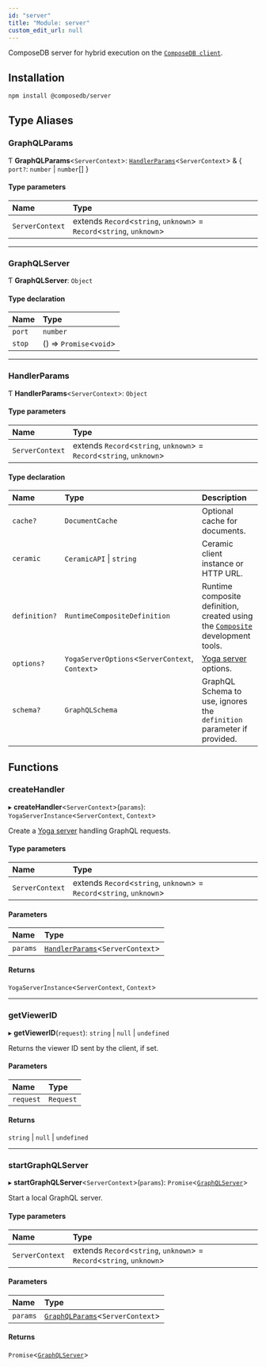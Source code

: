 ```yaml
---
id: "server"
title: "Module: server"
custom_edit_url: null
---
```


ComposeDB server for hybrid execution on the [`ComposeDB client`](client.md).

## Installation

```sh
npm install @composedb/server
```

## Type Aliases

### GraphQLParams

Ƭ **GraphQLParams**\<`ServerContext`\>: [`HandlerParams`](server.md#handlerparams)\<`ServerContext`\> & \{ `port?`: `number` \| `number`[]  }

#### Type parameters

| Name | Type |
| :------ | :------ |
| `ServerContext` | extends `Record`\<`string`, `unknown`\> = `Record`\<`string`, `unknown`\> |

___

### GraphQLServer

Ƭ **GraphQLServer**: `Object`

#### Type declaration

| Name | Type |
| :------ | :------ |
| `port` | `number` |
| `stop` | () => `Promise`\<`void`\> |

___

### HandlerParams

Ƭ **HandlerParams**\<`ServerContext`\>: `Object`

#### Type parameters

| Name | Type |
| :------ | :------ |
| `ServerContext` | extends `Record`\<`string`, `unknown`\> = `Record`\<`string`, `unknown`\> |

#### Type declaration

| Name | Type | Description |
| :------ | :------ | :------ |
| `cache?` | `DocumentCache` | Optional cache for documents. |
| `ceramic` | `CeramicAPI` \| `string` | Ceramic client instance or HTTP URL. |
| `definition?` | `RuntimeCompositeDefinition` | Runtime composite definition, created using the [`Composite`](../classes/devtools.Composite.md) development tools. |
| `options?` | `YogaServerOptions`\<`ServerContext`, `Context`\> | [Yoga server](https://the-guild.dev/graphql/yoga-server/docs) options. |
| `schema?` | `GraphQLSchema` | GraphQL Schema to use, ignores the `definition` parameter if provided. |

## Functions

### createHandler

▸ **createHandler**\<`ServerContext`\>(`params`): `YogaServerInstance`\<`ServerContext`, `Context`\>

Create a [Yoga server](https://the-guild.dev/graphql/yoga-server/docs) handling GraphQL requests.

#### Type parameters

| Name | Type |
| :------ | :------ |
| `ServerContext` | extends `Record`\<`string`, `unknown`\> = `Record`\<`string`, `unknown`\> |

#### Parameters

| Name | Type |
| :------ | :------ |
| `params` | [`HandlerParams`](server.md#handlerparams)\<`ServerContext`\> |

#### Returns

`YogaServerInstance`\<`ServerContext`, `Context`\>

___

### getViewerID

▸ **getViewerID**(`request`): `string` \| ``null`` \| `undefined`

Returns the viewer ID sent by the client, if set.

#### Parameters

| Name | Type |
| :------ | :------ |
| `request` | `Request` |

#### Returns

`string` \| ``null`` \| `undefined`

___

### startGraphQLServer

▸ **startGraphQLServer**\<`ServerContext`\>(`params`): `Promise`\<[`GraphQLServer`](server.md#graphqlserver)\>

Start a local GraphQL server.

#### Type parameters

| Name | Type |
| :------ | :------ |
| `ServerContext` | extends `Record`\<`string`, `unknown`\> = `Record`\<`string`, `unknown`\> |

#### Parameters

| Name | Type |
| :------ | :------ |
| `params` | [`GraphQLParams`](server.md#graphqlparams)\<`ServerContext`\> |

#### Returns

`Promise`\<[`GraphQLServer`](server.md#graphqlserver)\>
